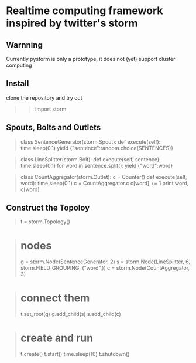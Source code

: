 Realtime computing framework inspired by twitter's storm
========================================================

Warnning
--------
Currently pystorm is only a prototype, it does not (yet) support cluster computing

Install
-------
clone the repository and try out

>> import storm


Spouts, Bolts and Outlets
-------------------------
>   class SentenceGenerator(storm.Spout):
>       def execute(self):
>           time.sleep(0.1)
>           yield {"sentence":random.choice(SENTENCES)}

>   class LineSplitter(storm.Bolt):
>       def execute(self, sentence):
>           time.sleep(0.1)
>           for word in sentence.split():
>               yield {"word":word}
  
>   class CountAggregator(storm.Outlet):
>       c = Counter()
>       def execute(self, word):
>           time.sleep(0.1)
>           c = CountAggregator.c
>           c[word] += 1
>           print word, c[word]


Construct the Topoloy
---------------------
>   t = storm.Topology()

>   # nodes
>   g = storm.Node(SentenceGenerator, 2)
>   s = storm.Node(LineSplitter, 6, storm.FIELD_GROUPING, ("word",))
>   c = storm.Node(CountAggregator, 3)

>   # connect them
>   t.set_root(g)
>   g.add_child(s)
>   s.add_child(c)

>   # create and run
>   t.create()
>   t.start()
>   time.sleep(10)
>   t.shutdown()

